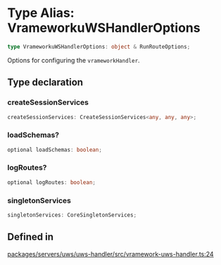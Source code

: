 # Type Alias: VrameworkuWSHandlerOptions

```ts
type VrameworkuWSHandlerOptions: object & RunRouteOptions;
```

Options for configuring the `vrameworkHandler`.

## Type declaration

### createSessionServices

```ts
createSessionServices: CreateSessionServices<any, any, any>;
```

### loadSchemas?

```ts
optional loadSchemas: boolean;
```

### logRoutes?

```ts
optional logRoutes: boolean;
```

### singletonServices

```ts
singletonServices: CoreSingletonServices;
```

## Defined in

[packages/servers/uws/uws-handler/src/vramework-uws-handler.ts:24](https://github.com/vramework/vramework/blob/725723db2d3435e2df2b809e6609ff26f8be368c/packages/servers/uws/uws-handler/src/vramework-uws-handler.ts#L24)
